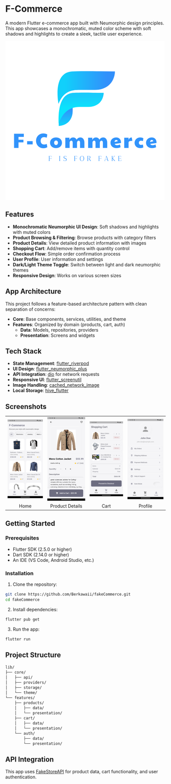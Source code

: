 # F-Commerce

A modern Flutter e-commerce app built with Neumorphic design principles. This app showcases a monochromatic, muted color scheme with soft shadows and highlights to create a sleek, tactile user experience.

![F-Commerce App](assets/images/logowithname.png)

## Features

- **Monochromatic Neumorphic UI Design**: Soft shadows and highlights with muted colors
- **Product Browsing & Filtering**: Browse products with category filters
- **Product Details**: View detailed product information with images
- **Shopping Cart**: Add/remove items with quantity control
- **Checkout Flow**: Simple order confirmation process
- **User Profile**: User information and settings
- **Dark/Light Theme Toggle**: Switch between light and dark neumorphic themes
- **Responsive Design**: Works on various screen sizes

## App Architecture

This project follows a feature-based architecture pattern with clean separation of concerns:

- **Core**: Base components, services, utilities, and theme
- **Features**: Organized by domain (products, cart, auth)
  - **Data**: Models, repositories, providers
  - **Presentation**: Screens and widgets

## Tech Stack

- **State Management**: [flutter_riverpod](https://pub.dev/packages/flutter_riverpod)
- **UI Design**: [flutter_neumorphic_plus](https://pub.dev/packages/flutter_neumorphic_plus)
- **API Integration**: [dio](https://pub.dev/packages/dio) for network requests
- **Responsive UI**: [flutter_screenutil](https://pub.dev/packages/flutter_screenutil)
- **Image Handling**: [cached_network_image](https://pub.dev/packages/cached_network_image)
- **Local Storage**: [hive_flutter](https://pub.dev/packages/hive_flutter)

## Screenshots

<table>
  <tr>
    <td align="center"><img src="assets/screenshots/home_screen.png" width="200" alt="Home Screen"/></td>
    <td align="center"><img src="assets/screenshots/product_details.png" width="200" alt="Product Details"/></td>
    <td align="center"><img src="assets/screenshots/cart_screen.png" width="200" alt="Cart Screen"/></td>
    <td align="center"><img src="assets/screenshots/profile_screen.png" width="200" alt="Profile Screen"/></td>
  </tr>
  <tr>
    <td align="center">Home</td>
    <td align="center">Product Details</td>
    <td align="center">Cart</td>
    <td align="center">Profile</td>
  </tr>
</table>

## Getting Started

### Prerequisites

- Flutter SDK (2.5.0 or higher)
- Dart SDK (2.14.0 or higher)
- An IDE (VS Code, Android Studio, etc.)

### Installation

1. Clone the repository:
```bash
git clone https://github.com/Berkawaii/fakeCommerce.git
cd fakeCommerce
```

2. Install dependencies:
```bash
flutter pub get
```

3. Run the app:
```bash
flutter run
```

## Project Structure

```
lib/
├── core/
│   ├── api/
│   ├── providers/
│   ├── storage/
│   └── theme/
└── features/
    ├── products/
    │   ├── data/
    │   └── presentation/
    ├── cart/
    │   ├── data/
    │   └── presentation/
    └── auth/
        ├── data/
        └── presentation/
```

## API Integration

This app uses [FakeStoreAPI](https://fakestoreapi.com) for product data, cart functionality, and user authentication.
